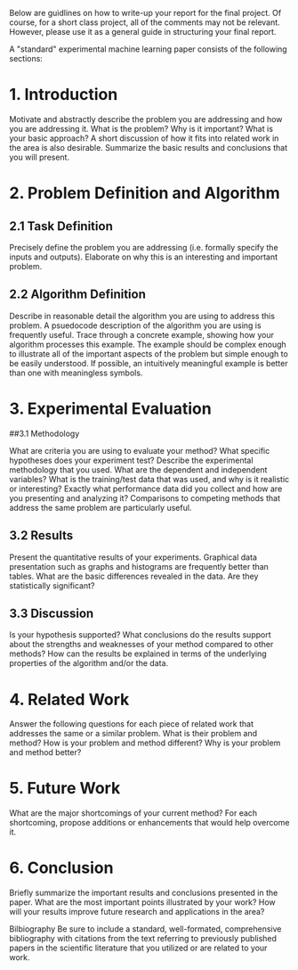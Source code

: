 
Below are guidlines on how to write-up your report for the final project. Of course, for a short class project, all of the comments may not be relevant. However, please use it as a general guide in structuring your final report.

A "standard" experimental machine learning paper consists of the following sections:

# 1. Introduction

Motivate and abstractly describe the problem you are addressing and how you are addressing it. What is the problem? Why is it important? What is your basic approach? A short discussion of how it fits into related work in the area is also desirable. Summarize the basic results and conclusions that you will present.

# 2. Problem Definition and Algorithm

## 2.1 Task Definition

Precisely define the problem you are addressing (i.e. formally specify the inputs and outputs). Elaborate on why this is an interesting and important problem.

## 2.2 Algorithm Definition

Describe in reasonable detail the algorithm you are using to address this problem. A psuedocode description of the algorithm you are using is frequently useful. Trace through a concrete example, showing how your algorithm processes this example. The example should be complex enough to illustrate all of the important aspects of the problem but simple enough to be easily understood. If possible, an intuitively meaningful example is better than one with meaningless symbols.

# 3. Experimental Evaluation

##3.1 Methodology

What are criteria you are using to evaluate your method? What specific hypotheses does your experiment test? Describe the experimental methodology that you used. What are the dependent and independent variables? What is the training/test data that was used, and why is it realistic or interesting? Exactly what performance data did you collect and how are you presenting and analyzing it? Comparisons to competing methods that address the same problem are particularly useful.

## 3.2 Results

Present the quantitative results of your experiments. Graphical data presentation such as graphs and histograms are frequently better than tables. What are the basic differences revealed in the data. Are they statistically significant?

## 3.3 Discussion

Is your hypothesis supported? What conclusions do the results support about the strengths and weaknesses of your method compared to other methods? How can the results be explained in terms of the underlying properties of the algorithm and/or the data.

# 4. Related Work

Answer the following questions for each piece of related work that addresses the same or a similar problem. What is their problem and method? How is your problem and method different? Why is your problem and method better?

# 5. Future Work

What are the major shortcomings of your current method? For each shortcoming, propose additions or enhancements that would help overcome it.

# 6. Conclusion
Briefly summarize the important results and conclusions presented in the paper. What are the most important points illustrated by your work? How will your results improve future research and applications in the area?

Bilbiography
Be sure to include a standard, well-formated, comprehensive bibliography with citations from the text referring to previously published papers in the scientific literature that you utilized or are related to your work. 
